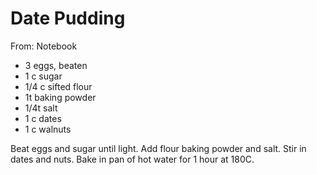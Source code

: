 # Date Pudding
From: Notebook

* 3 eggs, beaten
* 1 c sugar
* 1/4 c sifted flour
* 1t baking powder
* 1/4t salt
* 1 c dates
* 1 c walnuts

Beat eggs and sugar until light.  Add flour baking powder and salt.  Stir in dates and nuts.  Bake in pan of hot water for 1 hour at 180C.

